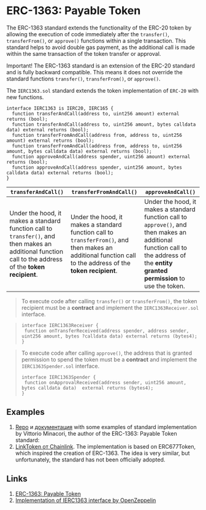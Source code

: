# ERC-1363: Payable Token

The ERC-1363 standard extends the functionality of the ERC-20 token by allowing the execution of code immediately after the `transfer()`, `transferFrom()`, or `approve()` functions within a single transaction. This standard helps to avoid double gas payment, as the additional call is made within the same transaction of the token transfer or approval.

Important! The ERC-1363 standard is an extension of the ERC-20 standard and is fully backward compatible. This means it does not override the standard functions `transfer()`, `transferFrom()`, or `approve()`.

The `IERC1363.sol` standard extends the token implementation of `ERC-20` with new functions.

```solidity
interface IERC1363 is IERC20, IERC165 {
  function transferAndCall(address to, uint256 amount) external returns (bool);
  function transferAndCall(address to, uint256 amount, bytes calldata data) external returns (bool);
  function transferFromAndCall(address from, address to, uint256 amount) external returns (bool);
  function transferFromAndCall(address from, address to, uint256 amount, bytes calldata data) external returns (bool);
  function approveAndCall(address spender, uint256 amount) external returns (bool);
  function approveAndCall(address spender, uint256 amount, bytes calldata data) external returns (bool);
}
```

|```transferAndCall()```|```transferFromAndCall()```|```approveAndCall()```|
|-|-|-|
|Under the hood, it makes a standard function call to `transfer()`, and then makes an additional function call to the address of the **token recipient**.|Under the hood, it makes a standard function call to `transferFrom()`, and then makes an additional function call to the address of the **token recipient**.|Under the hood, it makes a standard function call to `approve()`, and then makes an additional function call to the address of the **entity granted permission** to use the token.|

>To execute code after calling `transfer()` or `transferFrom()`, the token recipient must be a **contract** and implement the `IERC1363Receiver.sol` interface.

>```solidity
>interface IERC1363Receiver {
>  function onTransferReceived(address spender, address sender, uint256 amount, bytes ?calldata data) external returns (bytes4);
>}
>```

>To execute code after calling `approve()`, the address that is granted permission to spend the token must be a **contract** and implement the `IERC1363Spender.sol` interface.
>```solidity
>interface IERC1363Spender {
>  function onApprovalReceived(address sender, uint256 amount, bytes calldata data)  external returns (bytes4);
>}
>```

## Examples
1. [Repo](https://github.com/vittominacori/erc1363-payable-token) и [документация](https://vittominacori.github.io/erc1363-payable-token/#ierc1363receiver) with some examples of standard implementation by Vittorio Minacori, the author of the ERC-1363: Payable Token standard:
2. [LinkToken от Chainlink](https://github.com/smartcontractkit/LinkToken/blob/f307ea6d4c/contracts/v0.4/ERC677Token.sol). The implementation is based on ERC677Token, which inspired the creation of ERC-1363. The idea is very similar, but unfortunately, the standard has not been officially adopted.

## Links
1. [ERC-1363: Payable Token](https://eips.ethereum.org/EIPS/eip-1363)
2. [Implementation of IERC1363 interface by OpenZeppelin](https://docs.openzeppelin.com/contracts/4.x/api/interfaces#IERC1363)
